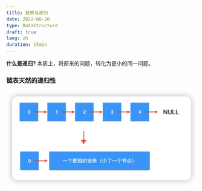 ```yaml
---
title: 链表与递归
date: 2022-08-20
type: DataStructure
draft: true
lang: zh
duration: 15min
---
```


**什么是递归?**
本质上，将原来的问题，转化为更小的同一问题。

### 链表天然的递归性

![链表天然的递归性](/public/images/data-structure/4-1.png)
